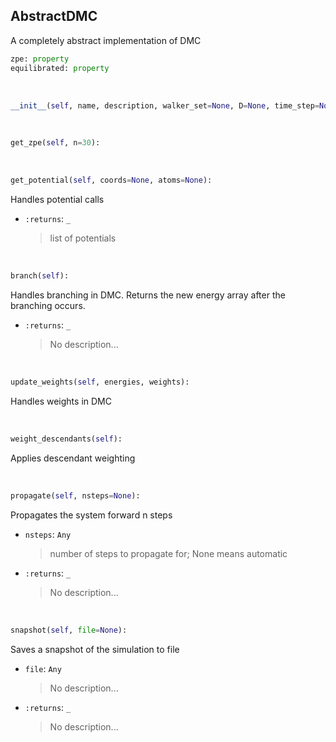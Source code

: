 ## <a id="RynDMC.AbstractDMC.AbstractDMC">AbstractDMC</a>
A completely abstract implementation of DMC

```python
zpe: property
equilibrated: property
```
<a id="RynDMC.AbstractDMC.AbstractDMC.__init__">&nbsp;</a>
```python
__init__(self, name, description, walker_set=None, D=None, time_step=None, steps_per_propagation=None, num_time_steps=None, equilibration=None, potential=None, descendent_weighting_delay=None, log_file=None): 
```

<a id="RynDMC.AbstractDMC.AbstractDMC.get_zpe">&nbsp;</a>
```python
get_zpe(self, n=30): 
```

<a id="RynDMC.AbstractDMC.AbstractDMC.get_potential">&nbsp;</a>
```python
get_potential(self, coords=None, atoms=None): 
```
Handles potential calls
- `:returns`: `_`
    >list of potentials

<a id="RynDMC.AbstractDMC.AbstractDMC.branch">&nbsp;</a>
```python
branch(self): 
```
Handles branching in DMC. Returns the new energy array after the branching occurs.
- `:returns`: `_`
    >No description...

<a id="RynDMC.AbstractDMC.AbstractDMC.update_weights">&nbsp;</a>
```python
update_weights(self, energies, weights): 
```
Handles weights in DMC

<a id="RynDMC.AbstractDMC.AbstractDMC.weight_descendants">&nbsp;</a>
```python
weight_descendants(self): 
```
Applies descendant weighting

<a id="RynDMC.AbstractDMC.AbstractDMC.propagate">&nbsp;</a>
```python
propagate(self, nsteps=None): 
```
Propagates the system forward n steps
- `nsteps`: `Any`
    >number of steps to propagate for; None means automatic
- `:returns`: `_`
    >No description...

<a id="RynDMC.AbstractDMC.AbstractDMC.snapshot">&nbsp;</a>
```python
snapshot(self, file=None): 
```
Saves a snapshot of the simulation to file
- `file`: `Any`
    >No description...
- `:returns`: `_`
    >No description...


